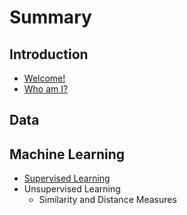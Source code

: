 # Summary

## Introduction

* [Welcome!](README.md)
* [Who am I?](/Welcome/who-am-i.md)

## Data

## Machine Learning

* [Supervised Learning](supervised-learning.md)
* Unsupervised Learning
  * Similarity and Distance Measures



